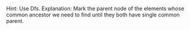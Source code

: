 Hint: Use Dfs.
Explanation: Mark the parent node of the elements whose common ancestor we need to find until they both have single common parent.
